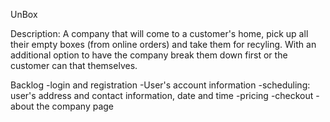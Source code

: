 
UnBox

Description: A company that will come to a customer's home, pick up all their empty boxes (from online orders) and take them for recyling. With an additional option to have the company break them down first or the customer can that themselves.

Backlog
-login and registration
-User's account information 
-scheduling: user's address and contact information, date and time
-pricing 
-checkout
-about the company page
